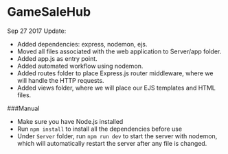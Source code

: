 # GameSaleHub

Sep 27 2017 Update:
* Added dependencies: express, nodemon, ejs.
* Moved all files associated with the web application to Server/app folder.
* Added app.js as entry point.
* Added automated workflow using nodemon.
* Added routes folder to place Express.js router middleware, where we will handle the HTTP requests.
* Added views folder, where we will place our EJS templates and HTML files.

###Manual
* Make sure you have Node.js installed
* Run ``` npm install ``` to install all the dependencies before use
* Under ``` Server ``` folder, run  ``` npm run dev ``` to start the server with nodemon, which will automatically restart the server after any file is changed.